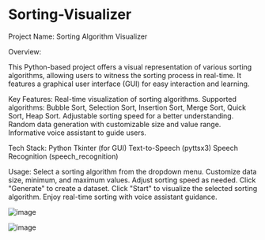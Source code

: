 # Sorting-Visualizer
Project Name: Sorting Algorithm Visualizer

Overview:

This Python-based project offers a visual representation of various sorting algorithms, allowing users to witness the sorting process in real-time. It features a graphical user interface (GUI) for easy interaction and learning.

Key Features:
Real-time visualization of sorting algorithms.
Supported algorithms: Bubble Sort, Selection Sort, Insertion Sort, Merge Sort, Quick Sort, Heap Sort.
Adjustable sorting speed for a better understanding.
Random data generation with customizable size and value range.
Informative voice assistant to guide users.

Tech Stack:
Python
Tkinter (for GUI)
Text-to-Speech (pyttsx3)
Speech Recognition (speech_recognition)

Usage:
Select a sorting algorithm from the dropdown menu.
Customize data size, minimum, and maximum values.
Adjust sorting speed as needed.
Click "Generate" to create a dataset.
Click "Start" to visualize the selected sorting algorithm.
Enjoy real-time sorting with voice assistant guidance.



 ![image](https://github.com/shukla307/Sorting-Visualizer/assets/78009394/7d2cbc17-b3d4-4600-8880-e0aac13e2201)

 ![image](https://github.com/shukla307/Sorting-Visualizer/assets/78009394/64b24ca3-ec1f-4e77-9c63-5f16e3dccfe2)



 

